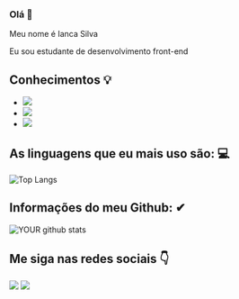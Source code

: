 ### Olá 👋
  
Meu nome é Ianca Silva

Eu sou estudante de desenvolvimento front-end 
## Conhecimentos 💡

 * <img src="https://img.shields.io/badge/HTML5-E34F26?style=for-the-badge&logo=html5&logoColor=white">
 * <img src="https://img.shields.io/badge/CSS3-1572B6?style=for-the-badge&logo=css3&logoColor=white">
 * <img src="https://img.shields.io/badge/-Javascript-yellow?logo=javascript&logocolor=white"> 

## As linguagens que eu mais uso são: 💻
![Top Langs](https://github-readme-stats.vercel.app/api/top-langs/?username=Iancaxz&langs_count=8&theme=radical)


## Informações do meu Github: ✔
![YOUR github stats](https://github-readme-stats.vercel.app/api?username=Iancaxz&theme=radical)
 


## Me siga nas redes sociais 👇


 [<img src="https://img.shields.io/badge/linkedin-%230077B5.svg?&style=for-the-badge&logo=linkedin&logoColor=white" />](https://www.linkedin.com/in/ianca-rochelley-ferreira-da-silva-522838203/)
 [<img src = "https://img.shields.io/badge/instagram-%23E4405F.svg?&style=for-the-badge&logo=instagram&logoColor=white">](https://www.instagram.com/iancacode/)
 
